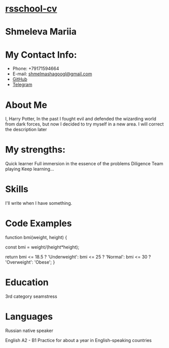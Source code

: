 # [rsschool-cv](https://github.com/NaokiFukui1)
# Shmeleva Mariia
# My Contact Info:
* Phone: +79171594664
* E-mail: shmelmashagoogl@gmail.com
* [GitHub](https://github.com/NaokiFukui1)
* [Telegram](https://t.me/NaokiFukui)

# About Me
I, Harry Potter, In the past I fought evil and defended the wizarding world from dark forces, but now I decided to try myself in a new area. I will correct the description later

# My strengths:
Quick learner
Full immersion in the essence of the problems
Diligence
Team playing
Keep learning…

# Skills
I'll write when I have something.

# Code Examples
function bmi(weight, height) {

  const bmi = weight/(height*height);
  
  return bmi <= 18.5 ? 'Underweight': bmi <= 25 ? 'Normal': bmi <= 30 ? 'Overweight': 'Obese';
}

# Education
3rd category seamstress

# Languages
Russian native speaker

English A2 \- B1 Practice for about a year in English-speaking countries
